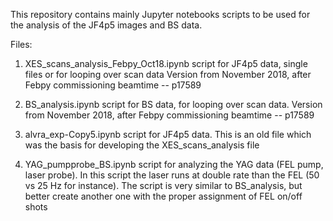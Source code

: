 This repository contains mainly Jupyter notebooks scripts to be used for the analysis of the JF4p5 images and BS data.

Files:

1) XES_scans_analysis_Febpy_Oct18.ipynb		script for JF4p5 data, single files or for looping over scan data
						Version from November 2018, after Febpy commissioning beamtime -- p17589


2) BS_analysis.ipynb				script for BS data, for looping over scan data.
						Version from November 2018, after Febpy commissioning beamtime -- p17589


3) alvra_exp-Copy5.ipynb			script for JF4p5 data.
						This is an old file which was the basis for developing the XES_scans_analysis file

4) YAG_pumpprobe_BS.ipynb                       script for analyzing the YAG data (FEL pump, laser probe).
						In this script the laser runs at double rate than the FEL (50 vs 25 Hz for instance).
						The script is very similar to BS_analysis, but better create another one with the proper assignment of FEL on/off shots
